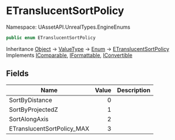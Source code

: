 # ETranslucentSortPolicy

Namespace: UAssetAPI.UnrealTypes.EngineEnums

```csharp
public enum ETranslucentSortPolicy
```

Inheritance [Object](https://docs.microsoft.com/en-us/dotnet/api/system.object) → [ValueType](https://docs.microsoft.com/en-us/dotnet/api/system.valuetype) → [Enum](https://docs.microsoft.com/en-us/dotnet/api/system.enum) → [ETranslucentSortPolicy](./uassetapi.unrealtypes.engineenums.etranslucentsortpolicy.md)<br>
Implements [IComparable](https://docs.microsoft.com/en-us/dotnet/api/system.icomparable), [IFormattable](https://docs.microsoft.com/en-us/dotnet/api/system.iformattable), [IConvertible](https://docs.microsoft.com/en-us/dotnet/api/system.iconvertible)

## Fields

| Name | Value | Description |
| --- | --: | --- |
| SortByDistance | 0 |  |
| SortByProjectedZ | 1 |  |
| SortAlongAxis | 2 |  |
| ETranslucentSortPolicy_MAX | 3 |  |
